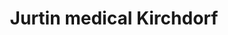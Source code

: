 ---
title: "Jurtin medical Kirchdorf"
url: /kirchdorf-an-der-krems/jurtin-medical-kirchdorf/
shop: Allgemein
---